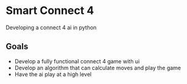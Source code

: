 # Smart Connect 4

 Developing a connect 4 ai in python

## Goals

- Develop a fully functional connect 4 game with ui
- Develop an algorithm that can calculate moves and play the game
- Have the ai play at a high level

